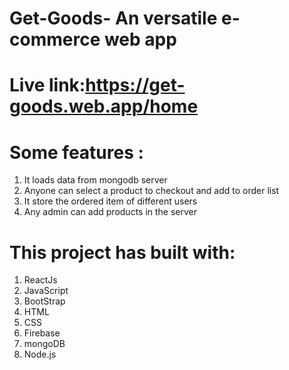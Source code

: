 # Get-Goods- An  versatile e-commerce web app

# Live link:https://get-goods.web.app/home

# Some features :
 1. It loads data from mongodb server
 2. Anyone can select a product to checkout and add to order list
 3. It store the ordered item of different users
 4. Any admin can add products in the server 

# This project has built with:
 1. ReactJs
 2. JavaScript
 3. BootStrap
 4. HTML
 5. CSS
 6. Firebase
 7. mongoDB
 8. Node.js 
 
 
